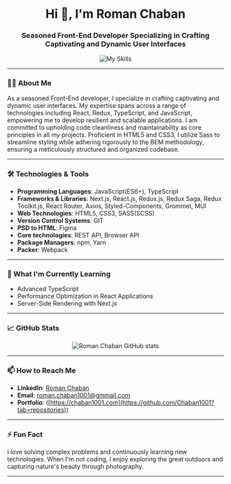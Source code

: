 <h1 align="center">Hi 👋, I'm Roman Chaban</h1>
<h3 align="center">Seasoned Front-End Developer Specializing in Crafting Captivating and Dynamic User Interfaces</h3>

<p align="center">
  <img src="https://skillicons.dev/icons?i=html,css,js,git,sass,next,react,typescript,redux,npm,yarn,webpack,figma,styledcomponents,materialui,postman" alt="My Skills" />
</p>

---

### 🧑‍💻 About Me
As a seasoned Front-End developer, I specialize in crafting captivating and dynamic user interfaces. My expertise spans across a range of technologies including React, Redux, TypeScript, and JavaScript, empowering me to develop resilient and scalable applications. I am committed to upholding code cleanliness and maintainability as core principles in all my projects. Proficient in HTML5 and CSS3, I utilize Sass to streamline styling while adhering rigorously to the BEM methodology, ensuring a meticulously structured and organized codebase.

---

### 🛠️ Technologies & Tools
- **Programming Languages**: JavaScript(ES6+), TypeScript
- **Frameworks & Libraries**: Next.js,  React.js, Redux.js,  Redux Saga,
Redux Toolkit.js,  React Router, Axios,
Styled-Components,  Grommet,  MUI
- **Web Technologies**: HTML5,  CSS3,  SASS(SCSS)
- **Version Control Systems**: GIT
- **PSD to HTML**: Figma
- **Core technologies**: REST API,  Browser API
- **Package Managers**: npm, Yarn
- **Packer**: Webpack

---

### 🌱 What I'm Currently Learning
- Advanced TypeScript
- Performance Optimization in React Applications
- Server-Side Rendering with Next.js

---

### 📈 GitHub Stats
<p align="center">
  <img src="https://github-readme-stats.vercel.app/api?username=Roman&nbsp;Chaban&show_icons=true&theme=radical" alt="Roman Chaban GitHub stats" />
</p>

---

### 📫 How to Reach Me
- **LinkedIn**: [Roman Chaban](https://www.linkedin.com/in/your-linkedin-username/)
- **Email**: roman.chaban1001@gmmail.com
- **Portfolio**: ([https://chaban1001.com](https://github.com/Chaban1001?tab=repositories))

---

### ⚡ Fun Fact
I love solving complex problems and continuously learning new technologies. When I'm not coding, I enjoy exploring the great outdoors and capturing nature's beauty through photography.

---
